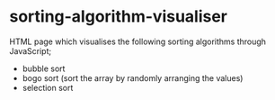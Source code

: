 # sorting-algorithm-visualiser
HTML page which visualises the following sorting algorithms through JavaScript;
- bubble sort
- bogo sort (sort the array by randomly arranging the values)
- selection sort


